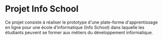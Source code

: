 # Projet Info School
Ce projet consiste à réaliser le prototype d'une plate-forme d'apprentissage en ligne pour une école d’informatique (Info School) dans laquelle les étudiants peuvent se former aux métiers du développement informatique.
